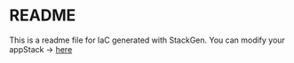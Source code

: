 # README
This is a readme file for IaC generated with StackGen.
You can modify your appStack -> [here](http://main.dev.stackgen.com/appstacks/233ba425-c2d5-4999-841e-56be75922e4e)
